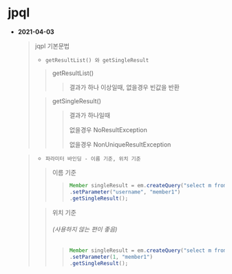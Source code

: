 # jpql


* **2021-04-03**
  > jqpl  기본문법
  > * `getResultList() 와 getSingleResult`
  > 
  >  > getResultList()
  >  >
  >  >  > 결과가 하나 이상일때, 없을경우 빈값을 반환
  > 
  >  > getSingleResult()
  >  >
  >  >  > 결과가 하나일때
  >  >  >       
  >  >  > 없을경우 NoResultException
  >  >  >
  >  >  > 없을경우 NonUniqueResultException

  > * `파라미터 바인딩 - 이름 기준, 위치 기준`
  >
  >  > 이름 기준
  >  > 
  >  >  > ```java
  >  >  > Member singleResult = em.createQuery("select m from Member m where m.username = :username", Member.class)
  >  >  > .setParameter("username", "member1")
  >  >  > .getSingleResult();
  >  >  > ```
  >
  >  > 위치 기준 <h6>(사용하지 않는 편이 좋음)</h6>
  >  >
  >  >  > ```java 
  >  >  > Member singleResult = em.createQuery("select m from Member m where m.username = ?1", Member.class)
  >  >  > .setParameter(1, "member1")
  >  >  > .getSingleResult();
  >  >  > ```